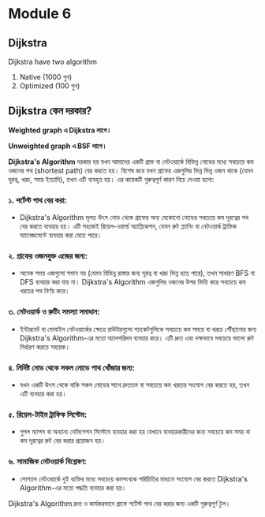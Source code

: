 # Module 6

## Dijkstra

Dijkstra have two algorithm

1. Native (1000 গুন)
2. Optimized (100 গুন)

## Dijkstra কেন দরকার?

**Weighted graph এ Dijkstra লাগে।**

**Unweighted graph এ BSF লাগে।**

**Dijkstra's Algorithm** দরকার হয় যখন আমাদের একটি গ্রাফ বা নেটওয়ার্কে বিভিন্ন নোডের মধ্যে সবচেয়ে কম ওজনের পথ (shortest path) বের করতে হয়। বিশেষ করে যখন গ্রাফের এজগুলির ভিন্ন ভিন্ন ওজন থাকে (যেমন দূরত্ব, খরচ, সময় ইত্যাদি), তখন এটি ব্যবহৃত হয়। এর কয়েকটি গুরুত্বপূর্ণ কারণ নিচে দেওয়া হলো:

### ১. **শর্টেস্ট পাথ বের করা**:

- Dijkstra's Algorithm মূলত উৎস নোড থেকে গ্রাফের অন্য যেকোনো নোডের সবচেয়ে কম দূরত্বের পথ বের করতে ব্যবহার হয়। এটি সহজেই রিয়েল-ওয়ার্ল্ড অ্যাপ্লিকেশন, যেমন রুট প্ল্যানিং বা নেটওয়ার্ক ট্রাফিক ম্যানেজমেন্টে ব্যবহার করা যেতে পারে।

### ২. **গ্রাফের ওজনযুক্ত এজের জন্য**:

- অনেক সময় এজগুলো সমান নয় (যেমন বিভিন্ন রাস্তার জন্য দূরত্ব বা খরচ ভিন্ন হতে পারে), তখন সাধারণ BFS বা DFS ব্যবহার করা যায় না। Dijkstra's Algorithm এজগুলির ওজনের উপর ভিত্তি করে সবচেয়ে কম খরচের পথ নির্ণয় করে।

### ৩. **নেটওয়ার্ক ও রুটিং সমস্যা সমাধান**:

- ইন্টারনেট বা মোবাইল নেটওয়ার্কের ক্ষেত্রে রাউটারগুলো প্যাকেটগুলিকে সবচেয়ে কম সময়ে বা খরচে পৌঁছানোর জন্য Dijkstra's Algorithm-এর মতো অ্যালগরিদম ব্যবহার করে। এটি দ্রুত এবং দক্ষভাবে সবচেয়ে ভালো রুট নির্ধারণ করতে সহায়ক।

### ৪. **নির্দিষ্ট নোড থেকে সকল নোডে পাথ খোঁজার জন্য**:

- যখন একটি উৎস থেকে বাকি সকল নোডের সাথে দ্রুততম বা সবচেয়ে কম খরচের সংযোগ বের করতে হয়, তখন এটি ব্যবহার করা হয়।

### ৫. **রিয়েল-টাইম ট্রাফিক সিস্টেম**:

- গুগল ম্যাপস বা অন্যান্য নেভিগেশন সিস্টেমে ব্যবহার করা হয় যেখানে ব্যবহারকারীদের জন্য সবচেয়ে কম সময় বা কম দূরত্বের রুট বের করার প্রয়োজন হয়।

### ৬. **সামাজিক নেটওয়ার্ক বিশ্লেষণ**:

- সোশ্যাল নেটওয়ার্কে দুই ব্যক্তির মধ্যে সবচেয়ে কমসংখ্যক পরিচিতির মাধ্যমে সংযোগ বের করতে Dijkstra's Algorithm-এর মতো পদ্ধতি ব্যবহার করা হয়।

Dijkstra's Algorithm দ্রুত ও কার্যকরভাবে গ্রাফে শর্টেস্ট পাথ বের করার জন্য একটি গুরুত্বপূর্ণ টুল।
